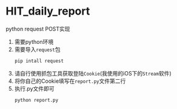 # HIT_daily_report
python request POST实现

1. 需要python环境
2. 需要导入`request`包
   ```bash
   pip intall request
    ```
3. 请自行使用抓包工具获取登陆`Cookie`(我使用的iOS下的`Stream`软件)
4. 将你自己的Cookie填写在`report.py`文件第二行
5. 执行.py文件即可
   ```bash
   python report.py
